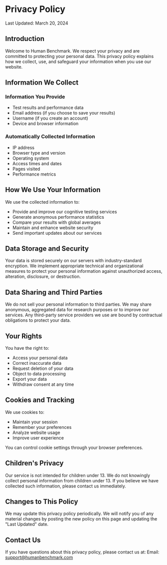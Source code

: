 # Privacy Policy

Last Updated: March 20, 2024

## Introduction

Welcome to Human Benchmark. We respect your privacy and are committed to protecting your personal data. This privacy policy explains how we collect, use, and safeguard your information when you use our website.

## Information We Collect

### Information You Provide
- Test results and performance data
- Email address (if you choose to save your results)
- Username (if you create an account)
- Device and browser information

### Automatically Collected Information
- IP address
- Browser type and version
- Operating system
- Access times and dates
- Pages visited
- Performance metrics

## How We Use Your Information

We use the collected information to:
- Provide and improve our cognitive testing services
- Generate anonymous performance statistics
- Compare your results with global averages
- Maintain and enhance website security
- Send important updates about our services

## Data Storage and Security

Your data is stored securely on our servers with industry-standard encryption. We implement appropriate technical and organizational measures to protect your personal information against unauthorized access, alteration, disclosure, or destruction.

## Data Sharing and Third Parties

We do not sell your personal information to third parties. We may share anonymous, aggregated data for research purposes or to improve our services. Any third-party service providers we use are bound by contractual obligations to protect your data.

## Your Rights

You have the right to:
- Access your personal data
- Correct inaccurate data
- Request deletion of your data
- Object to data processing
- Export your data
- Withdraw consent at any time

## Cookies and Tracking

We use cookies to:
- Maintain your session
- Remember your preferences
- Analyze website usage
- Improve user experience

You can control cookie settings through your browser preferences.

## Children's Privacy

Our service is not intended for children under 13. We do not knowingly collect personal information from children under 13. If you believe we have collected such information, please contact us immediately.

## Changes to This Policy

We may update this privacy policy periodically. We will notify you of any material changes by posting the new policy on this page and updating the "Last Updated" date.

## Contact Us

If you have questions about this privacy policy, please contact us at:
Email: support@humanbenchmark.com 